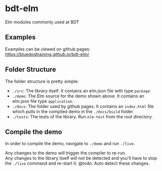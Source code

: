 # bdt-elm
Elm modules commonly used at BDT

## Examples
Examples can be viewed on github pages: https://bluedogtraining.github.io/bdt-elm/

## Folder Structure
The folder structure is pretty simple:

- `./src`: The library itself. It contains an elm.json file with type `package`.
- `./demo`: The Elm source for the demo shown above. It contains an elm.json file type `application`.
- `./docs`: The folder used by github pages. It contains an `index.html` file which pulls in the compiled demo in the `./docs/build` folder.
- `./tests`: The tests of the library. Run `elm-test` from the root directory.

## Compile the demo
In order to compile the demo, navigate to `./demo` and run `./live`. 

Any changes to the demo will trigger the compiler to re-run.  
Any changes to the library itself will not be detected and you'll have to stop the `./live` command and re-start it. @todo: Auto detect these changes.